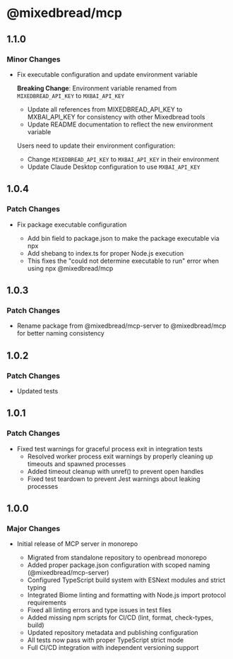 # @mixedbread/mcp

## 1.1.0

### Minor Changes

- Fix executable configuration and update environment variable

  **Breaking Change**: Environment variable renamed from `MIXEDBREAD_API_KEY` to `MXBAI_API_KEY`
  - Update all references from MIXEDBREAD_API_KEY to MXBAI_API_KEY for consistency with other Mixedbread tools
  - Update README documentation to reflect the new environment variable

  Users need to update their environment configuration:

  - Change `MIXEDBREAD_API_KEY` to `MXBAI_API_KEY` in their environment
  - Update Claude Desktop configuration to use `MXBAI_API_KEY`

## 1.0.4

### Patch Changes

- Fix package executable configuration

  - Add bin field to package.json to make the package executable via npx
  - Add shebang to index.ts for proper Node.js execution
  - This fixes the "could not determine executable to run" error when using npx @mixedbread/mcp

## 1.0.3

### Patch Changes

- Rename package from @mixedbread/mcp-server to @mixedbread/mcp for better naming consistency

## 1.0.2

### Patch Changes

- Updated tests

## 1.0.1

### Patch Changes

- Fixed test warnings for graceful process exit in integration tests
  - Resolved worker process exit warnings by properly cleaning up timeouts and spawned processes
  - Added timeout cleanup with unref() to prevent open handles
  - Fixed test teardown to prevent Jest warnings about leaking processes

## 1.0.0

### Major Changes

- Initial release of MCP server in monorepo

  - Migrated from standalone repository to openbread monorepo
  - Added proper package.json configuration with scoped naming (@mixedbread/mcp-server)
  - Configured TypeScript build system with ESNext modules and strict typing
  - Integrated Biome linting and formatting with Node.js import protocol requirements
  - Fixed all linting errors and type issues in test files
  - Added missing npm scripts for CI/CD (lint, format, check-types, build)
  - Updated repository metadata and publishing configuration
  - All tests now pass with proper TypeScript strict mode
  - Full CI/CD integration with independent versioning support
